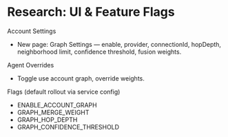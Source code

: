 # Research: UI & Feature Flags

Account Settings
- New page: Graph Settings — enable, provider, connectionId, hopDepth, neighborhood limit, confidence threshold, fusion weights.

Agent Overrides
- Toggle use account graph, override weights.

Flags (default rollout via service config)
- ENABLE_ACCOUNT_GRAPH
- GRAPH_MERGE_WEIGHT
- GRAPH_HOP_DEPTH
- GRAPH_CONFIDENCE_THRESHOLD
